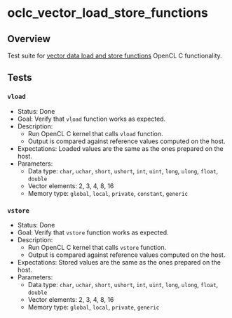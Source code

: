 # oclc_vector_load_store_functions

## Overview
Test suite for 
[vector data load and store functions](https://www.khronos.org/registry/OpenCL/specs/2.2/html/OpenCL_C.html#vector-data-load-and-store-functions) 
OpenCL C functionality.

## Tests

### `vload`
* Status: Done
* Goal: Verify that `vload` function works as expected.
* Description: 
  * Run OpenCL C kernel that calls `vload` function.
  * Output is compared against reference values computed on the host.
* Expectations: Loaded values are the same as the ones prepared on the host.
* Parameters:
  * Data type: `char`, `uchar`, `short`, `ushort`, `int`, `uint`, `long`, `ulong`, `float`, `double`
  * Vector elements: 2, 3, 4, 8, 16
  * Memory type: `global`, `local`, `private`, `constant`, `generic`

### `vstore`
* Status: Done
* Goal: Verify that `vstore` function works as expected.
* Description: 
  * Run OpenCL C kernel that calls `vstore` function.
  * Output is compared against reference values computed on the host.
* Expectations: Stored values are the same as the ones prepared on the host.
* Parameters:
  * Data type: `char`, `uchar`, `short`, `ushort`, `int`, `uint`, `long`, `ulong`, `float`, `double`
  * Vector elements: 2, 3, 4, 8, 16
  * Memory type: `global`, `local`, `private`, `generic`
